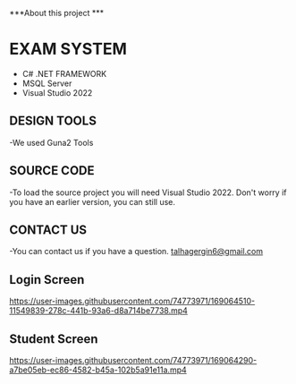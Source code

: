 ***About this project ***

# **EXAM SYSTEM**
- C# .NET FRAMEWORK
- MSQL Server
- Visual Studio 2022

## DESIGN TOOLS
-We used Guna2 Tools

## SOURCE CODE 
-To load the source project you will need Visual Studio 2022. Don't worry if you have an earlier version, you can still use.

## CONTACT US
-You can contact us if you have a question. talhagergin6@gmail.com
## Login Screen
https://user-images.githubusercontent.com/74773971/169064510-11549839-278c-441b-93a6-d8a714be7738.mp4
## Student Screen
https://user-images.githubusercontent.com/74773971/169064290-a7be05eb-ec86-4582-b45a-102b5a91e11a.mp4

